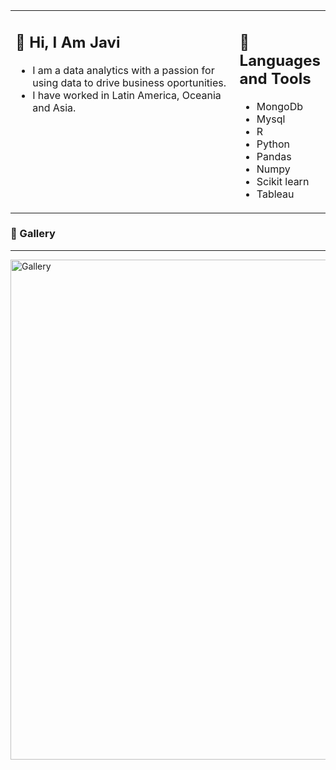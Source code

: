 <table><tr><td valign="top" width="75%">

## 👋 Hi, I Am Javi

- I am a data analytics with a passion for using data to drive business oportunities.
- I have worked in Latin America, Oceania and Asia. 

 
</td><td valign="top" width="25%">

## 🧰 Languages and Tools

- MongoDb
- Mysql
- R
- Python
- Pandas
- Numpy
- Scikit learn
- Tableau
 
</tr></tr></table> 


### 🎨 Gallery

<hr>

<img width="800" alt="Gallery" src="https://user-images.githubusercontent.com/66537664/208020357-9d57cdc2-1146-430b-8227-e4bc8d6877f5.png">
